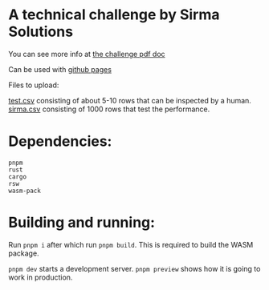 # A technical challenge by Sirma Solutions


You can see more info at [the challenge pdf doc](sirma.pdf)


Can be used with [github pages](https://ivandimitrov8080.github.io/Ivan-Dimitrov-employees/)

Files to upload:

[test.csv](test.csv) consisting of about 5-10 rows that can be inspected by a human.
[sirma.csv](sirma.csv) consisting of 1000 rows that test the performance.

# Dependencies:

```
pnpm
rust
cargo
rsw
wasm-pack
```

# Building and running:

Run `pnpm i` after which run `pnpm build`. This is required to build the WASM package.

`pnpm dev` starts a development server.
`pnpm preview` shows how it is going to work in production.

